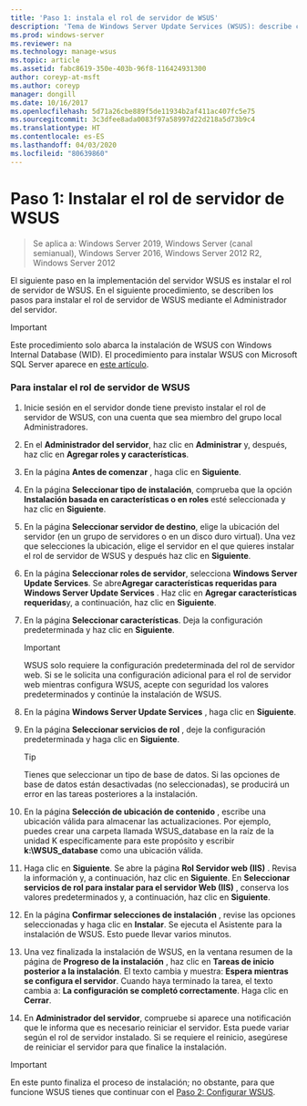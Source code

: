 ```yaml
---
title: 'Paso 1: instala el rol de servidor de WSUS'
description: 'Tema de Windows Server Update Services (WSUS): describe cómo instalar el rol de servidor mediante el Administrador del servidor'
ms.prod: windows-server
ms.reviewer: na
ms.technology: manage-wsus
ms.topic: article
ms.assetid: fabc8619-350e-403b-96f8-116424931300
author: coreyp-at-msft
ms.author: coreyp
manager: dongill
ms.date: 10/16/2017
ms.openlocfilehash: 5d71a26cbe889f5de11934b2af411ac407fc5e75
ms.sourcegitcommit: 3c3dfee8ada0083f97a58997d22d218a5d73b9c4
ms.translationtype: HT
ms.contentlocale: es-ES
ms.lasthandoff: 04/03/2020
ms.locfileid: "80639860"
---
```

# <a name="step-1-install-the-wsus-server-role"></a>Paso 1: Instalar el rol de servidor de WSUS

>Se aplica a: Windows Server 2019, Windows Server (canal semianual), Windows Server 2016, Windows Server 2012 R2, Windows Server 2012

El siguiente paso en la implementación del servidor WSUS es instalar el rol de servidor de WSUS. En el siguiente procedimiento, se describen los pasos para instalar el rol de servidor de WSUS mediante el Administrador del servidor.

> [!IMPORTANT]
> Este procedimiento solo abarca la instalación de WSUS con Windows Internal Database (WID). El procedimiento para instalar WSUS con Microsoft SQL Server aparece en [este artículo](https://social.technet.microsoft.com/wiki/contents/articles/10020.installing-wsus-server-role-on-windows-server-2012-with-microsoft-sql-database.aspx).

### <a name="to-install-the-wsus-server-role"></a>Para instalar el rol de servidor de WSUS

1.  Inicie sesión en el servidor donde tiene previsto instalar el rol de servidor de WSUS, con una cuenta que sea miembro del grupo local Administradores.

2.  En el **Administrador del servidor**, haz clic en **Administrar** y, después, haz clic en **Agregar roles y características**.

3.  En la página **Antes de comenzar** , haga clic en **Siguiente**.

4.  En la página **Seleccionar tipo de instalación**, comprueba que la opción **Instalación basada en características o en roles** esté seleccionada y haz clic en **Siguiente**.

5.  En la página **Seleccionar servidor de destino**, elige la ubicación del servidor (en un grupo de servidores o en un disco duro virtual). Una vez que selecciones la ubicación, elige el servidor en el que quieres instalar el rol de servidor de WSUS y después haz clic en **Siguiente**.

6.  En la página **Seleccionar roles de servidor**, selecciona **Windows Server Update Services**.  Se abre**Agregar características requeridas para Windows Server Update Services** . Haz clic en **Agregar características requeridas**y, a continuación, haz clic en **Siguiente**.

7.  En la página **Seleccionar características**. Deja la configuración predeterminada y haz clic en **Siguiente**.

    > [!IMPORTANT]
    > WSUS solo requiere la configuración predeterminada del rol de servidor web. Si se le solicita una configuración adicional para el rol de servidor web mientras configura WSUS, acepte con seguridad los valores predeterminados y continúe la instalación de WSUS.

8.  En la página **Windows Server Update Services** , haga clic en **Siguiente**.

9. En la página **Seleccionar servicios de rol** , deje la configuración predeterminada y haga clic en **Siguiente**.

    > [!TIP]
    > Tienes que seleccionar un tipo de base de datos. Si las opciones de base de datos están desactivadas (no seleccionadas), se producirá un error en las tareas posteriores a la instalación.

10. En la página **Selección de ubicación de contenido** , escribe una ubicación válida para almacenar las actualizaciones. Por ejemplo, puedes crear una carpeta llamada WSUS_database en la raíz de la unidad K específicamente para este propósito y escribir **k:\WSUS_database** como una ubicación válida.

11. Haga clic en **Siguiente**. Se abre la página **Rol Servidor web (IIS)** . Revisa la información y, a continuación, haz clic en **Siguiente**. En **Seleccionar servicios de rol para instalar para el servidor Web (IIS)** , conserva los valores predeterminados y, a continuación, haz clic en **Siguiente**.

12. En la página **Confirmar selecciones de instalación** , revise las opciones seleccionadas y haga clic en **Instalar**. Se ejecuta el Asistente para la instalación de WSUS. Esto puede llevar varios minutos.

13. Una vez finalizada la instalación de WSUS, en la ventana resumen de la página de **Progreso de la instalación** , haz clic en **Tareas de inicio posterior a la instalación**. El texto cambia y muestra: **Espera mientras se configura el servidor**. Cuando haya terminado la tarea, el texto cambia a: **La configuración se completó correctamente**. Haga clic en **Cerrar**.

14. En **Administrador del servidor**, compruebe si aparece una notificación que le informa que es necesario reiniciar el servidor. Esta puede variar según el rol de servidor instalado. Si se requiere el reinicio, asegúrese de reiniciar el servidor para que finalice la instalación.

> [!IMPORTANT]
> En este punto finaliza el proceso de instalación; no obstante, para que funcione WSUS tienes que continuar con el [Paso 2: Configurar WSUS](2-configure-wsus.md).

